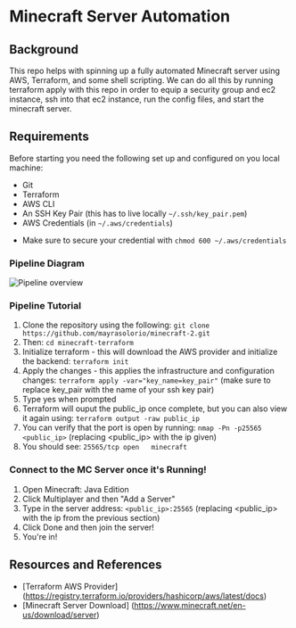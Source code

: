 # Minecraft Server Automation

## Background
This repo helps with spinning up a fully automated Minecraft server using AWS, Terraform, and some shell scripting. We can do all this by running terraform apply with this repo in order to equip a security group and ec2 instance, ssh into that ec2 instance, run the config files, and start the minecraft server.

## Requirements
Before starting you need the following set up and configured on you local machine:
- Git
- Terraform
- AWS CLI
- An SSH Key Pair (this has to live locally `~/.ssh/key_pair.pem`)  
- AWS Credentials (in `~/.aws/credentials`)
* Make sure to secure your credential with `chmod 600 ~/.aws/credentials`

### Pipeline Diagram
![Pipeline overview](images/pipeline_diagram)

### Pipeline Tutorial
1. Clone the repository using the following:
   ` git clone https://github.com/mayrasolorio/minecraft-2.git `
3. Then:
   `cd minecraft-terraform`
5. Initialize terraform - this will download the AWS provider and initialize the backend:
   `terraform init`
7. Apply the changes - this applies the infrastructure and configuration changes:
   `terraform apply -var="key_name=key_pair"`
   (make sure to replace key_pair with the name of your ssh key pair)
10. Type yes when prompted
11. Terraform will ouput the public_ip once complete, but you can also view it again using:
    `terraform output -raw public_ip`
13. You can verify that the port is open by running:
    `nmap -Pn -p25565 <public_ip>` (replacing <public_ip> with the ip given)
15. You should see:
    `25565/tcp open   minecraft`


### Connect to the MC Server once it's Running!
1. Open Minecraft: Java Edition
2. Click Multiplayer and then "Add a Server"
3. Type in the server address:
   `<public_ip>:25565` (replacing <public_ip> with the ip from the previous section)
4. Click Done and then join the server!
5. You're in!



## Resources and References
- [Terraform AWS Provider] (https://registry.terraform.io/providers/hashicorp/aws/latest/docs)
- [Minecraft Server Download] (https://www.minecraft.net/en-us/download/server)
